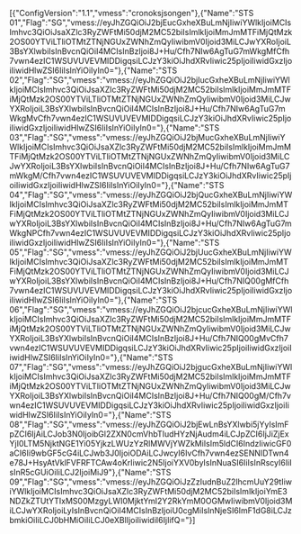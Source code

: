 [{"ConfigVersion":"1.1","vmess":"cronoksjsongen"},{"Name":"STS 01","Flag":"SG","vmess://eyJhZGQiOiJ2bjEucGxheXBuLmNjIiwiYWlkIjoiMCIsImhvc3QiOiJsaXZlc3RyZWFtMi50djM2MC52biIsImlkIjoiMmJmMTFiMjQtMzk2OS00YTViLTliOTMtZTNjNGUxZWNhZmQyIiwibmV0Ijoid3MiLCJwYXRoIjoiL3BsYXlwbiIsInBvcnQiOiI4MCIsInBzIjoi8J+Hu/Cfh7NIw6AgTuG7mWkgMfCfh7vwn4ezIC1WSUVUVEVMIDDigqsiLCJzY3kiOiJhdXRvIiwic25pIjoiIiwidGxzIjoiIiwidHlwZSI6IiIsInYiOiIyIn0="},{"Name":"STS 02","Flag":"SG","vmess":"vmess://eyJhZGQiOiJ2bjIucGxheXBuLmNjIiwiYWlkIjoiMCIsImhvc3QiOiJsaXZlc3RyZWFtMi50djM2MC52biIsImlkIjoiMmJmMTFiMjQtMzk2OS00YTViLTliOTMtZTNjNGUxZWNhZmQyIiwibmV0Ijoid3MiLCJwYXRoIjoiL3BsYXlwbiIsInBvcnQiOiI4MCIsInBzIjoi8J+Hu/Cfh7NIw6AgTuG7mWkgMvCfh7vwn4ezIC1WSUVUVEVMIDDigqsiLCJzY3kiOiJhdXRvIiwic25pIjoiIiwidGxzIjoiIiwidHlwZSI6IiIsInYiOiIyIn0="},{"Name":"STS 03","Flag":"SG","vmess":"vmess://eyJhZGQiOiJ2bjMucGxheXBuLmNjIiwiYWlkIjoiMCIsImhvc3QiOiJsaXZlc3RyZWFtMi50djM2MC52biIsImlkIjoiMmJmMTFiMjQtMzk2OS00YTViLTliOTMtZTNjNGUxZWNhZmQyIiwibmV0Ijoid3MiLCJwYXRoIjoiL3BsYXlwbiIsInBvcnQiOiI4MCIsInBzIjoi8J+Hu/Cfh7NIw6AgTuG7mWkgM/Cfh7vwn4ezIC1WSUVUVEVMIDDigqsiLCJzY3kiOiJhdXRvIiwic25pIjoiIiwidGxzIjoiIiwidHlwZSI6IiIsInYiOiIyIn0="},{"Name":"STS 04","Flag":"SG","vmess":"vmess://eyJhZGQiOiJ2bjQucGxheXBuLmNjIiwiYWlkIjoiMCIsImhvc3QiOiJsaXZlc3RyZWFtMi50djM2MC52biIsImlkIjoiMmJmMTFiMjQtMzk2OS00YTViLTliOTMtZTNjNGUxZWNhZmQyIiwibmV0Ijoid3MiLCJwYXRoIjoiL3BsYXlwbiIsInBvcnQiOiI4MCIsInBzIjoi8J+Hu/Cfh7NIw6AgTuG7mWkgNPCfh7vwn4ezIC1WSUVUVEVMIDDigqsiLCJzY3kiOiJhdXRvIiwic25pIjoiIiwidGxzIjoiIiwidHlwZSI6IiIsInYiOiIyIn0="},{"Name":"STS 05","Flag":"SG","vmess":"vmess://eyJhZGQiOiJ2bjUucGxheXBuLmNjIiwiYWlkIjoiMCIsImhvc3QiOiJsaXZlc3RyZWFtMi50djM2MC52biIsImlkIjoiMmJmMTFiMjQtMzk2OS00YTViLTliOTMtZTNjNGUxZWNhZmQyIiwibmV0Ijoid3MiLCJwYXRoIjoiL3BsYXlwbiIsInBvcnQiOiI4MCIsInBzIjoi8J+Hu/Cfh7NIQ00gMfCfh7vwn4ezIC1WSUVUVEVMIDDigqsiLCJzY3kiOiJhdXRvIiwic25pIjoiIiwidGxzIjoiIiwidHlwZSI6IiIsInYiOiIyIn0="},{"Name":"STS 06","Flag":"SG","vmess":"vmess://eyJhZGQiOiJ2bjcucGxheXBuLmNjIiwiYWlkIjoiMCIsImhvc3QiOiJsaXZlc3RyZWFtMi50djM2MC52biIsImlkIjoiMmJmMTFiMjQtMzk2OS00YTViLTliOTMtZTNjNGUxZWNhZmQyIiwibmV0Ijoid3MiLCJwYXRoIjoiL3BsYXlwbiIsInBvcnQiOiI4MCIsInBzIjoi8J+Hu/Cfh7NIQ00gMvCfh7vwn4ezIC1WSUVUVEVMIDDigqsiLCJzY3kiOiJhdXRvIiwic25pIjoiIiwidGxzIjoiIiwidHlwZSI6IiIsInYiOiIyIn0="},{"Name":"STS 07","Flag":"SG","vmess":"vmess://eyJhZGQiOiJ2bjgucGxheXBuLmNjIiwiYWlkIjoiMCIsImhvc3QiOiJsaXZlc3RyZWFtMi50djM2MC52biIsImlkIjoiMmJmMTFiMjQtMzk2OS00YTViLTliOTMtZTNjNGUxZWNhZmQyIiwibmV0Ijoid3MiLCJwYXRoIjoiL3BsYXlwbiIsInBvcnQiOiI4MCIsInBzIjoi8J+Hu/Cfh7NIQ00gM/Cfh7vwn4ezIC1WSUVUVEVMIDDigqsiLCJzY3kiOiJhdXRvIiwic25pIjoiIiwidGxzIjoiIiwidHlwZSI6IiIsInYiOiIyIn0="},{"Name":"STS 08","Flag":"SG","vmess":"vmess://eyJhZGQiOiJ2bjEwLnBsYXlwbi5jYyIsImFpZCI6IjAiLCJob3N0IjoibGl2ZXN0cmVhbTIudHYzNjAudm4iLCJpZCI6IjJiZjExYjI0LTM5NjktNGE1Yi05YjkzLWUzYzRlMWVjYWZkMiIsIm5ldCI6IndzIiwicGF0aCI6Ii9wbGF5cG4iLCJwb3J0IjoiODAiLCJwcyI6IvCfh7vwn4ezSENNIDTwn4e78J+HsyAtVklFVFRFTCAw4oKrIiwic2N5IjoiYXV0byIsInNuaSI6IiIsInRscyI6IiIsInR5cGUiOiIiLCJ2IjoiMiJ9"},{"Name":"STS 09","Flag":"SG","vmess":"vmess://eyJhZGQiOiJzZzIudnBuZ2lhcmUuY29tIiwiYWlkIjoiMCIsImhvc3QiOiJsaXZlc3RyZWFtMi50djM2MC52biIsImlkIjoiYmE3NDZkZTUtYTIxMS00MzgyLWI0MjktYmI2Y2RkYmM0OGMwIiwibmV0Ijoid3MiLCJwYXRoIjoiLyIsInBvcnQiOiI4MCIsInBzIjoiU0cgMiIsInNjeSI6ImF1dG8iLCJzbmkiOiIiLCJ0bHMiOiIiLCJ0eXBlIjoiIiwidiI6IjIifQ="}]
